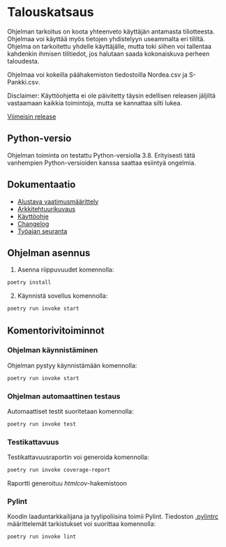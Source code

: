 # Talouskatsaus

Ohjelman tarkoitus on koota yhteenveto käyttäjän antamasta tiliotteesta. Ohjelmaa voi käyttää myös tietojen yhdistelyyn useammalta
eri tililtä. Ohjelma on tarkoitettu yhdelle käyttäjälle, mutta toki siihen voi tallentaa kahdenkin ihmisen tilitiedot, jos halutaan
saada kokonaiskuva perheen taloudesta.

Ohjelmaa voi kokeilla päähakemiston tiedostoilla Nordea.csv ja S-Pankki.csv.

Disclaimer: Käyttöohjetta ei ole päivitetty täysin edellisen releasen jäljiltä vastaamaan kaikkia toimintoja, mutta se kannattaa silti lukea.

[Viimeisin release](https://github.com/rpessi/ot-harjoitustyo/releases/tag/viikko7)

## Python-versio

Ohjelman toiminta on testattu Python-versiolla 3.8. Erityisesti tätä vanhempien Python-versioiden kanssa saattaa
esiintyä ongelmia. 

## Dokumentaatio

- [Alustava vaatimusmäärittely](./dokumentaatio/vaatimusmaarittely.md)
- [Arkkitehtuurikuvaus](./dokumentaatio/arkkitehtuuri.md)
- [Käyttöohje](./dokumentaatio/kayttoohje.md)
- [Changelog](./dokumentaatio/changelog.md)
- [Työajan seuranta](./dokumentaatio/tuntikirjanpito.md)

## Ohjelman asennus

1. Asenna riippuvuudet komennolla:

```bash
poetry install
```

2. Käynnistä sovellus komennolla:

```bash
poetry run invoke start
```

## Komentorivitoiminnot

### Ohjelman käynnistäminen

Ohjelman pystyy käynnistämään komennolla:

```bash
poetry run invoke start
```

### Ohjelman automaattinen testaus

Automaattiset testit suoritetaan komennolla:

```bash
poetry run invoke test
```

### Testikattavuus

Testikattavuusraportin voi generoida komennolla:

```bash
poetry run invoke coverage-report
```

Raportti generoituu _htmlcov_-hakemistoon

### Pylint

Koodin laaduntarkkailijana ja tyylipoliisina toimii Pylint. Tiedoston [.pylintrc](./.pylintrc) määrittelemät 
tarkistukset voi suorittaa komennolla:

```bash
poetry run invoke lint
```
